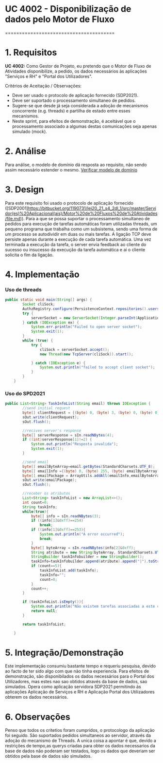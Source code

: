 # UC 4002 - Disponibilização de dados pelo Motor de Fluxo
=======================================


# 1. Requisitos

**UC 4002:**  Como Gestor de Projeto, eu pretendo que o Motor de Fluxo de Atividades disponibilize, a pedido, os dados necessários às aplicações "Serviços e RH" e "Portal dos Utilizadores".

Critérios de Aceitação / Observações:

- Deve ser usado o protocolo de aplicação fornecido (SDP2021).
- Deve ser suportado o processamento simultaneo de pedidos.
- Sugere-se que desde já seja considerada a adoção de mecanismos concorrente (e.g. threads) e partilha de estado entre esses mecanismos.
- Neste sprint, para efeitos de demonstração, é aceitável que o processamento associado a algumas destas comunicações seja apenas simulado (mock).


# 2. Análise

Para análise, o modelo de domínio dá resposta ao requisito, não sendo assim necessário estender o mesmo. [Verificar modelo de domínio](https://bitbucket.org/1190731/lei20_21_s4_2dl_1/src/master/Modelo%20de%20Dominio.svg)

# 3. Design

Para este requisito foi usado o protocolo de aplicação fornecido ([SDP2001]https://bitbucket.org/1190731/lei20_21_s4_2dl_1/src/master/Servidor(es)%20Aplicacional(ais)/Motor%20de%20Fluxos%20de%20Atividades/file.md)). Para a que se possa suportar o processamento simultaneo de pedidos para execução de tarefas automáticas foram utilizadas threads, um pequeno programa que trabalha como um subsistema, sendo uma forma de um processo se autodividir em duas ou mais tarefas. A ligação TCP deve persiste apenas durante a execução de cada tarefa automática. Uma vez terminada a execução da tarefa, o server envia feedback ao cliente do sucesso ou insucesso da execução da tarefa automática e ai o cliente solicita o fim da ligação.

# 4. Implementação

### Uso de threads
```java
public static void main(String[] args) {
        Socket cliSock;
        AuthzRegistry.configure(PersistenceContext.repositories().users(), new BasePasswordPolicy(), new PlainTextEncoder());
        try {
            serverSocket = new ServerSocket(Integer.parseInt(Application.settings().getPortWorkflow()));
        } catch (IOException ex) {
            System.err.println("Failed to open server socket");
            System.exit(1);
        }
        while (true) {
            try {
                cliSock = serverSocket.accept();
                new Thread(new TcpServer(cliSock)).start();

            } catch (IOException e) {
                System.out.println("failed to accept client socket");
            }
        }
    }
```

### Uso do SPD2021
```java
public List<String> TaskInfoList(String email) throws IOException {
		//send initial request
		byte[] clientRequest = {(byte) 0, (byte) 3, (byte) 0, (byte) 0};
		sOut.write(clientRequest);
		sOut.flush();

		//recives server's response
		byte[] serverResponse = sIn.readNBytes(4);
		if ((int)serverResponse[1]!=2) {
			System.out.println("Resposta invalida");
			System.exit(1);
		}

		//send email
		byte[] emailByteArray=email.getBytes(StandardCharsets.UTF_8);
		byte[] emailInfo ={(byte) 0, (byte) 255, (byte) emailByteArray.length};
		byte[] emailPackage = ArrayUtils.addAll(emailInfo,emailByteArray);
		sOut.write(emailPackage);
		sOut.flush();

		//receber os atributos
		List<String> taskInfoList = new ArrayList<>();
		int count=0;
		String taskInfo;
		while(true){
			byte[] info = sIn.readNBytes(3);
			if ((info[1]&0xff)==254)
				break;
			if ((info[1]&0xff)==253){
				System.out.println("A error occurred");
				break;
			}
			byte[] byteArray = sIn.readNBytes(info[2]&0xff);
			String atribute = new String(byteArray, StandardCharsets.UTF_8);
			StringBuilder taskInfobuilder = new StringBuilder();
			taskInfo=taskInfobuilder.append(atribute).append("|").toString();
			if (count==5){
				taskInfoList.add(taskInfo);
				taskInfo="";
				count=0;
			}
			count++;
		}

		if (taskInfoList.isEmpty()){
			System.out.println("Não existem tarefas associadas a este colaborador");
			return null;
		}

		return taskInfoList;

	}
```

# 5. Integração/Demonstração
Este implementação consumiu bastante tempo e requeriu pesquisa, devido ao facto de ter sido algo com que não tinha experiencia.  Para efeitos de demonstração, são disponibilados os dados necessários para o Portal dos Utilizadores, mas estes nao sao obtidos através da base de dados, sao simulados. Opera como aplicação servidora SDP2021 permitindo às aplicações Aplicação de Serviços e RH e Aplicação Portal dos Utilizadores obterem os dados necessários.

# 6. Observações
Penso que todos os critetios foram cumpridos, o protocologo da aplicação foi seguido. São suportados pedidos simultaneos ao servidor, através da adoção do mecanismo de Threads. A unica coisa a apontar é que, devido a restrições de tempo,as querys criadas para obter os dados necessarios da base de dados não poderam ser testados, logo os dados que deveriam ser obtidos pela base de dados são simulados.

